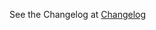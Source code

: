 See the Changelog at [Changelog](https://github.com/xToken/CompMod/wiki/Changelog-from-most-recent-patch:)